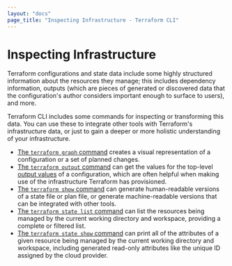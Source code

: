```yaml
---
layout: "docs"
page_title: "Inspecting Infrastructure - Terraform CLI"
---
```


# Inspecting Infrastructure

Terraform configurations and state data include some highly structured
information about the resources they manage; this includes dependency
information, outputs (which are pieces of generated or discovered data that the
configuration's author considers important enough to surface to users), and
more.

Terraform CLI includes some commands for inspecting or transforming this data.
You can use these to integrate other tools with Terraform's infrastructure data,
or just to gain a deeper or more holistic understanding of your infrastructure.

- [The `terraform graph` command](/docs/commands/graph.html) creates a visual
  representation of a configuration or a set of planned changes.
- [The `terraform output` command](/docs/commands/output.html) can get the
  values for the top-level [output values](/docs/language/values/outputs.html) of
  a configuration, which are often helpful when making use of the infrastructure
  Terraform has provisioned.
- [The `terraform show` command](/docs/commands/show.html) can generate
  human-readable versions of a state file or plan file, or generate
  machine-readable versions that can be integrated with other tools.
- [The `terraform state list` command](/docs/commands/state/list.html) can list
  the resources being managed by the current working directory and workspace,
  providing a complete or filtered list.
- [The `terraform state show` command](/docs/commands/state/show.html) can print
  all of the attributes of a given resource being managed by the current working
  directory and workspace, including generated read-only attributes like the
  unique ID assigned by the cloud provider.
